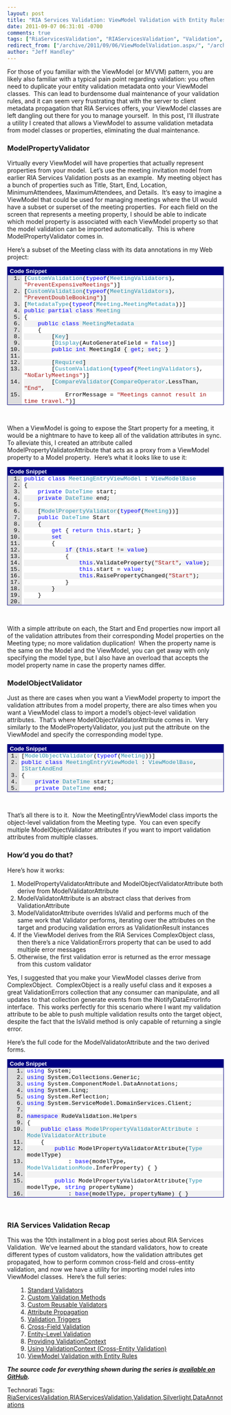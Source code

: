 ```yaml
---
layout: post
title: "RIA Services Validation: ViewModel Validation with Entity Rules"
date: 2011-09-07 06:31:01 -0700
comments: true
tags: ["RiaServicesValidation", "RIAServicesValidation", "Validation", "Silverlight", "DataAnnotations"]
redirect_from: ["/archive/2011/09/06/ViewModelValidation.aspx/", "/archive/2011/09/06/viewmodelvalidation.aspx"]
author: "Jeff Handley"
---
```

<!-- more -->
<p>For those of you familiar with the ViewModel (or MVVM) pattern, you are likely also familiar with a typical pain point regarding validation: you often need to duplicate your entity validation metadata onto your ViewModel classes.  This can lead to burdensome dual maintenance of your validation rules, and it can seem very frustrating that with the server to client metadata propagation that RIA Services offers, your ViewModel classes are left dangling out there for you to manage yourself.  In this post, I’ll illustrate a utility I created that allows a ViewModel to assume validation metadata from model classes or properties, eliminating the dual maintenance.</p>  <h3>ModelPropertyValidator</h3>  <p>Virtually every ViewModel will have properties that actually represent properties from your model.  Let’s use the meeting invitation model from earlier RIA Services Validation posts as an example.  My meeting object has a bunch of properties such as Title, Start, End, Location, MinimumAttendees, MaximumAttendees, and Details.  It’s easy to imagine a ViewModel that could be used for managing meetings where the UI would have a subset or superset of the meeting properties.  For each field on the screen that represents a meeting property, I should be able to indicate which model property is associated with each ViewModel property so that the model validation can be imported automatically.  This is where ModelPropertyValidator comes in.</p>  <p>Here’s a subset of the Meeting class with its data annotations in my Web project:</p>  <div style="padding-bottom: 0px; margin: 0px; padding-left: 0px; padding-right: 0px; display: inline; float: none; padding-top: 0px" id="scid:9ce6104f-a9aa-4a17-a79f-3a39532ebf7c:659c81d7-43aa-4cca-9634-9279487f2263" class="wlWriterSmartContent">   <div style="border-bottom: #000080 1px solid; border-left: #000080 1px solid; font-family: 'Courier New', courier, monospace; color: #000; font-size: 10pt; border-top: #000080 1px solid; border-right: #000080 1px solid">   <div style="padding-bottom: 2px; padding-left: 5px; padding-right: 5px; font-family: verdana, tahoma, arial, sans-serif; background: #000080; color: #fff; font-weight: bold; padding-top: 2px">Code Snippet</div>  <div style="background: #ddd; max-height: 300px; overflow: auto">   <ol style="padding-bottom: 0px; margin: 0px 0px 0px 2.5em; padding-left: 5px; padding-right: 0px; background: #ffffff; padding-top: 0px">   <li>[<span style="color: #2b91af">CustomValidation</span>(<span style="color: #0000ff">typeof</span>(<span style="color: #2b91af">MeetingValidators</span>), <span style="color: #a31515">"PreventExpensiveMeetings"</span>)] </li>  <li style="background: #f3f3f3">[<span style="color: #2b91af">CustomValidation</span>(<span style="color: #0000ff">typeof</span>(<span style="color: #2b91af">MeetingValidators</span>), <span style="color: #a31515">"PreventDoubleBooking"</span>)] </li>  <li>[<span style="color: #2b91af">MetadataType</span>(<span style="color: #0000ff">typeof</span>(<span style="color: #2b91af">Meeting</span>.<span style="color: #2b91af">MeetingMetadata</span>))] </li>  <li style="background: #f3f3f3"><span style="color: #0000ff">public</span> <span style="color: #0000ff">partial</span> <span style="color: #0000ff">class</span> <span style="color: #2b91af">Meeting</span> </li>  <li>{ </li>  <li style="background: #f3f3f3">    <span style="color: #0000ff">public</span> <span style="color: #0000ff">class</span> <span style="color: #2b91af">MeetingMetadata</span> </li>  <li>    { </li>  <li style="background: #f3f3f3">        [<span style="color: #2b91af">Key</span>] </li>  <li>        [<span style="color: #2b91af">Display</span>(AutoGenerateField = <span style="color: #0000ff">false</span>)] </li>  <li style="background: #f3f3f3">        <span style="color: #0000ff">public</span> <span style="color: #0000ff">int</span> MeetingId { <span style="color: #0000ff">get</span>; <span style="color: #0000ff">set</span>; } </li>  <li>  </li>  <li style="background: #f3f3f3">        [<span style="color: #2b91af">Required</span>] </li>  <li>        [<span style="color: #2b91af">CustomValidation</span>(<span style="color: #0000ff">typeof</span>(<span style="color: #2b91af">MeetingValidators</span>), <span style="color: #a31515">"NoEarlyMeetings"</span>)] </li>  <li style="background: #f3f3f3">        [<span style="color: #2b91af">CompareValidator</span>(<span style="color: #2b91af">CompareOperator</span>.LessThan, <span style="color: #a31515">"End"</span>, </li>  <li>            ErrorMessage = <span style="color: #a31515">"Meetings cannot result in time travel."</span>)] </li>  <li style="background: #f3f3f3">        [<span style="color: #2b91af">DateValidator</span>(<span style="color: #2b91af">DateValidatorType</span>.Future)] </li>  <li>        [<span style="color: #2b91af">Display</span>(Order = 1)] </li>  <li style="background: #f3f3f3">        <span style="color: #0000ff">public</span> <span style="color: #2b91af">DateTime</span> Start { <span style="color: #0000ff">get</span>; <span style="color: #0000ff">set</span>; } </li>  <li>  </li>  <li style="background: #f3f3f3">        [<span style="color: #2b91af">Required</span>] </li>  <li>        [<span style="color: #2b91af">CompareValidator</span>(<span style="color: #2b91af">CompareOperator</span>.GreaterThan, <span style="color: #a31515">"Start"</span>, </li>  <li style="background: #f3f3f3">            ErrorMessage = <span style="color: #a31515">"Meetings cannot result in time travel."</span>)] </li>  <li>        [<span style="color: #2b91af">Display</span>(Order = 2)] </li>  <li style="background: #f3f3f3">        <span style="color: #0000ff">public</span> <span style="color: #2b91af">DateTime</span> End { <span style="color: #0000ff">get</span>; <span style="color: #0000ff">set</span>; } </li>  <li>  </li>  <li style="background: #f3f3f3">        [<span style="color: #2b91af">Required</span>] </li>  <li>        [<span style="color: #2b91af">StringLength</span>(80, MinimumLength = 5, </li>  <li style="background: #f3f3f3">            ErrorMessageResourceType = <span style="color: #0000ff">typeof</span>(<span style="color: #2b91af">ValidationErrorResources</span>), </li>  <li>            ErrorMessageResourceName = <span style="color: #a31515">"TitleStringLengthErrorMessage"</span>)] </li>  <li style="background: #f3f3f3">        <span style="color: #008000">// {0} must be at least {2} characters and no more than {1}.</span> </li>  <li>        [<span style="color: #2b91af">Display</span>(Order = 0)] </li>  <li style="background: #f3f3f3">        <span style="color: #0000ff">public</span> <span style="color: #0000ff">string</span> Title { <span style="color: #0000ff">get</span>; <span style="color: #0000ff">set</span>; } </li>   </ol>   </div>   </div> </div>  <p> </p>  <p>When a ViewModel is going to expose the Start property for a meeting, it would be a nightmare to have to keep all of the validation attributes in sync.  To alleviate this, I created an attribute called ModelPropertyValidatorAttribute that acts as a proxy from a ViewModel property to a Model property.  Here’s what it looks like to use it:</p>  <div style="padding-bottom: 0px; margin: 0px; padding-left: 0px; padding-right: 0px; display: inline; float: none; padding-top: 0px" id="scid:9ce6104f-a9aa-4a17-a79f-3a39532ebf7c:94bcf9a7-a2a1-4503-84cd-8b04b8958344" class="wlWriterSmartContent">   <div style="border-bottom: #000080 1px solid; border-left: #000080 1px solid; font-family: 'Courier New', courier, monospace; color: #000; font-size: 10pt; border-top: #000080 1px solid; border-right: #000080 1px solid">   <div style="padding-bottom: 2px; padding-left: 5px; padding-right: 5px; font-family: verdana, tahoma, arial, sans-serif; background: #000080; color: #fff; font-weight: bold; padding-top: 2px">Code Snippet</div>  <div style="background: #ddd; max-height: 300px; overflow: auto">   <ol style="padding-bottom: 0px; margin: 0px 0px 0px 2.5em; padding-left: 5px; padding-right: 0px; background: #ffffff; padding-top: 0px">   <li><span style="color: #0000ff">public</span> <span style="color: #0000ff">class</span> <span style="color: #2b91af">MeetingEntryViewModel</span> : <span style="color: #2b91af">ViewModelBase</span> </li>  <li style="background: #f3f3f3">{ </li>  <li>    <span style="color: #0000ff">private</span> <span style="color: #2b91af">DateTime</span> start; </li>  <li style="background: #f3f3f3">    <span style="color: #0000ff">private</span> <span style="color: #2b91af">DateTime</span> end; </li>  <li>  </li>  <li style="background: #f3f3f3">    [<span style="color: #2b91af">ModelPropertyValidator</span>(<span style="color: #0000ff">typeof</span>(<span style="color: #2b91af">Meeting</span>))] </li>  <li>    <span style="color: #0000ff">public</span> <span style="color: #2b91af">DateTime</span> Start </li>  <li style="background: #f3f3f3">    { </li>  <li>        <span style="color: #0000ff">get</span> { <span style="color: #0000ff">return</span> <span style="color: #0000ff">this</span>.start; } </li>  <li style="background: #f3f3f3">        <span style="color: #0000ff">set</span> </li>  <li>        { </li>  <li style="background: #f3f3f3">            <span style="color: #0000ff">if</span> (<span style="color: #0000ff">this</span>.start != <span style="color: #0000ff">value</span>) </li>  <li>            { </li>  <li style="background: #f3f3f3">                <span style="color: #0000ff">this</span>.ValidateProperty(<span style="color: #a31515">"Start"</span>, <span style="color: #0000ff">value</span>); </li>  <li>                <span style="color: #0000ff">this</span>.start = <span style="color: #0000ff">value</span>; </li>  <li style="background: #f3f3f3">                <span style="color: #0000ff">this</span>.RaisePropertyChanged(<span style="color: #a31515">"Start"</span>); </li>  <li>            } </li>  <li style="background: #f3f3f3">        } </li>  <li>    } </li>  <li style="background: #f3f3f3">  </li>  <li>    [<span style="color: #2b91af">ModelPropertyValidator</span>(<span style="color: #0000ff">typeof</span>(<span style="color: #2b91af">Meeting</span>))] </li>  <li style="background: #f3f3f3">    <span style="color: #0000ff">public</span> <span style="color: #2b91af">DateTime</span> End </li>  <li>    { </li>  <li style="background: #f3f3f3">        <span style="color: #0000ff">get</span> { <span style="color: #0000ff">return</span> <span style="color: #0000ff">this</span>.end; } </li>  <li>        <span style="color: #0000ff">set</span> </li>  <li style="background: #f3f3f3">        { </li>  <li>            <span style="color: #0000ff">if</span> (<span style="color: #0000ff">this</span>.end != <span style="color: #0000ff">value</span>) </li>  <li style="background: #f3f3f3">            { </li>  <li>                <span style="color: #0000ff">this</span>.ValidateProperty(<span style="color: #a31515">"End"</span>, <span style="color: #0000ff">value</span>); </li>  <li style="background: #f3f3f3">                <span style="color: #0000ff">this</span>.end = <span style="color: #0000ff">value</span>; </li>  <li>                <span style="color: #0000ff">this</span>.RaisePropertyChanged(<span style="color: #a31515">"End"</span>); </li>  <li style="background: #f3f3f3">            } </li>  <li>        } </li>  <li style="background: #f3f3f3">    } </li>  <li>} </li>   </ol>   </div>   </div> </div>  <p> </p>  <p>With a simple attribute on each, the Start and End properties now import all of the validation attributes from their corresponding Model properties on the Meeting type; no more validation duplication!  When the property name is the same on the Model and the ViewModel, you can get away with only specifying the model type, but I also have an overload that accepts the model property name in case the property names differ.</p>  <h3>ModelObjectValidator</h3>  <p>Just as there are cases when you want a ViewModel property to import the validation attributes from a model property, there are also times when you want a ViewModel class to import a model’s object-level validation attributes.  That’s where ModelObjectValidatorAttribute comes in.  Very similarly to the ModelPropertyValidator, you just put the attribute on the ViewModel and specify the corresponding model type.</p>  <div style="padding-bottom: 0px; margin: 0px; padding-left: 0px; padding-right: 0px; display: inline; float: none; padding-top: 0px" id="scid:9ce6104f-a9aa-4a17-a79f-3a39532ebf7c:57b45adf-a303-46cf-85ef-8bdc59e3e945" class="wlWriterSmartContent">   <div style="border-bottom: #000080 1px solid; border-left: #000080 1px solid; font-family: 'Courier New', courier, monospace; color: #000; font-size: 10pt; border-top: #000080 1px solid; border-right: #000080 1px solid">   <div style="padding-bottom: 2px; padding-left: 5px; padding-right: 5px; font-family: verdana, tahoma, arial, sans-serif; background: #000080; color: #fff; font-weight: bold; padding-top: 2px">Code Snippet</div>  <div style="background: #ddd; max-height: 300px; overflow: auto">   <ol style="padding-bottom: 0px; margin: 0px 0px 0px 2em; padding-left: 5px; padding-right: 0px; background: #ffffff; padding-top: 0px">   <li>[<span style="color: #2b91af">ModelObjectValidator</span>(<span style="color: #0000ff">typeof</span>(<span style="color: #2b91af">Meeting</span>))] </li>  <li style="background: #f3f3f3"><span style="color: #0000ff">public</span> <span style="color: #0000ff">class</span> <span style="color: #2b91af">MeetingEntryViewModel</span> : <span style="color: #2b91af">ViewModelBase</span>, <span style="color: #2b91af">IStartAndEnd</span> </li>  <li>{ </li>  <li style="background: #f3f3f3">    <span style="color: #0000ff">private</span> <span style="color: #2b91af">DateTime</span> start; </li>  <li>    <span style="color: #0000ff">private</span> <span style="color: #2b91af">DateTime</span> end; </li>   </ol>   </div>   </div> </div>  <p> </p>  <p>That’s all there is to it.  Now the MeetingEntryViewModel class imports the object-level validation from the Meeting type.  You can even specify multiple ModelObjectValidator attributes if you want to import validation attributes from multiple classes.</p>  <h3>How’d you do that?</h3>  <p>Here’s how it works:</p>  <ol>   <li>ModelPropertyValidatorAttribute and ModelObjectValidatorAttribute both derive from ModelValidatorAttribute </li>  <li>ModelValidatorAttribute is an abstract class that derives from ValidationAttribute </li>  <li>ModelValidatorAttribute overrides IsValid and performs much of the same work that Validator performs, iterating over the attributes on the target and producing validation errors as ValidationResult instances </li>  <li>If the ViewModel derives from the RIA Services ComplexObject class, then there’s a nice ValidationErrors property that can be used to add multiple error messages </li>  <li>Otherwise, the first validation error is returned as the error message from this custom validator </li> </ol>  <p>Yes, I suggested that you make your ViewModel classes derive from ComplexObject.  ComplexObject is a really useful class and it exposes a great ValidationErrors collection that any consumer can manipulate, and all updates to that collection generate events from the INotifyDataErrorInfo interface.  This works perfectly for this scenario where I want my validation attribute to be able to push multiple validation results onto the target object, despite the fact that the IsValid method is only capable of returning a single error.</p>  <p>Here’s the full code for the ModelValidatorAttribute and the two derived forms.</p>  <div style="padding-bottom: 0px; margin: 0px; padding-left: 0px; padding-right: 0px; display: inline; float: none; padding-top: 0px" id="scid:9ce6104f-a9aa-4a17-a79f-3a39532ebf7c:ca92c7da-44b2-4888-af78-92f7747b492c" class="wlWriterSmartContent">   <div style="border-bottom: #000080 1px solid; border-left: #000080 1px solid; font-family: 'Courier New', courier, monospace; color: #000; font-size: 10pt; border-top: #000080 1px solid; border-right: #000080 1px solid">   <div style="padding-bottom: 2px; padding-left: 5px; padding-right: 5px; font-family: verdana, tahoma, arial, sans-serif; background: #000080; color: #fff; font-weight: bold; padding-top: 2px">Code Snippet</div>  <div style="background: #ddd; max-height: 300px; overflow: auto">   <ol style="padding-bottom: 0px; margin: 0px 0px 0px 3em; padding-left: 5px; padding-right: 0px; background: #ffffff; padding-top: 0px">   <li><span style="color: #0000ff">using</span> System; </li>  <li style="background: #f3f3f3"><span style="color: #0000ff">using</span> System.Collections.Generic; </li>  <li><span style="color: #0000ff">using</span> System.ComponentModel.DataAnnotations; </li>  <li style="background: #f3f3f3"><span style="color: #0000ff">using</span> System.Linq; </li>  <li><span style="color: #0000ff">using</span> System.Reflection; </li>  <li style="background: #f3f3f3"><span style="color: #0000ff">using</span> System.ServiceModel.DomainServices.Client; </li>  <li>  </li>  <li style="background: #f3f3f3"><span style="color: #0000ff">namespace</span> RudeValidation.Helpers </li>  <li>{ </li>  <li style="background: #f3f3f3">    <span style="color: #0000ff">public</span> <span style="color: #0000ff">class</span> <span style="color: #2b91af">ModelPropertyValidatorAttribute</span> : <span style="color: #2b91af">ModelValidatorAttribute</span> </li>  <li>    { </li>  <li style="background: #f3f3f3">        <span style="color: #0000ff">public</span> ModelPropertyValidatorAttribute(<span style="color: #2b91af">Type</span> modelType) </li>  <li>            : <span style="color: #0000ff">base</span>(modelType, <span style="color: #2b91af">ModelValidationMode</span>.InferProperty) { } </li>  <li style="background: #f3f3f3">  </li>  <li>        <span style="color: #0000ff">public</span> ModelPropertyValidatorAttribute(<span style="color: #2b91af">Type</span> modelType, <span style="color: #0000ff">string</span> propertyName) </li>  <li style="background: #f3f3f3">            : <span style="color: #0000ff">base</span>(modelType, propertyName) { } </li>  <li>    } </li>  <li style="background: #f3f3f3">  </li>  <li>    <span style="color: #0000ff">public</span> <span style="color: #0000ff">class</span> <span style="color: #2b91af">ModelObjectValidatorAttribute</span> : <span style="color: #2b91af">ModelValidatorAttribute</span> </li>  <li style="background: #f3f3f3">    { </li>  <li>        <span style="color: #0000ff">public</span> ModelObjectValidatorAttribute(<span style="color: #2b91af">Type</span> modelType) </li>  <li style="background: #f3f3f3">            : <span style="color: #0000ff">base</span>(modelType, <span style="color: #2b91af">ModelValidationMode</span>.Object) { } </li>  <li>    } </li>  <li style="background: #f3f3f3">  </li>  <li>    [<span style="color: #2b91af">AttributeUsage</span>(<span style="color: #2b91af">AttributeTargets</span>.Property | <span style="color: #2b91af">AttributeTargets</span>.Class | <span style="color: #2b91af">AttributeTargets</span>.Parameter, AllowMultiple = <span style="color: #0000ff">true</span>)] </li>  <li style="background: #f3f3f3">    <span style="color: #0000ff">public</span> <span style="color: #0000ff">abstract</span> <span style="color: #0000ff">class</span> <span style="color: #2b91af">ModelValidatorAttribute</span> : <span style="color: #2b91af">ValidationAttribute</span> </li>  <li>    { </li>  <li style="background: #f3f3f3">        <span style="color: #0000ff">public</span> <span style="color: #2b91af">Type</span> ModelType { <span style="color: #0000ff">get</span>; <span style="color: #0000ff">private</span> <span style="color: #0000ff">set</span>; } </li>  <li>        <span style="color: #0000ff">public</span> <span style="color: #2b91af">ModelValidationMode</span> ValidationMode { <span style="color: #0000ff">get</span>; <span style="color: #0000ff">private</span> <span style="color: #0000ff">set</span>; } </li>  <li style="background: #f3f3f3">        <span style="color: #0000ff">public</span> <span style="color: #0000ff">string</span> ModelProperty { <span style="color: #0000ff">get</span>; <span style="color: #0000ff">private</span> <span style="color: #0000ff">set</span>; } </li>  <li>  </li>  <li style="background: #f3f3f3">        <span style="color: #0000ff">private</span> <span style="color: #0000ff">object</span> model; </li>  <li>  </li>  <li style="background: #f3f3f3">        <span style="color: #0000ff">public</span> ModelValidatorAttribute(<span style="color: #2b91af">Type</span> modelType, <span style="color: #2b91af">ModelValidationMode</span> validationMode) </li>  <li>        { </li>  <li style="background: #f3f3f3">            <span style="color: #0000ff">this</span>.ModelType = modelType; </li>  <li>            <span style="color: #0000ff">this</span>.ValidationMode = validationMode; </li>  <li style="background: #f3f3f3">        } </li>  <li>  </li>  <li style="background: #f3f3f3">        <span style="color: #0000ff">public</span> ModelValidatorAttribute(<span style="color: #2b91af">Type</span> modelType, <span style="color: #0000ff">string</span> modelPropertyName) </li>  <li>        { </li>  <li style="background: #f3f3f3">            <span style="color: #0000ff">this</span>.ModelType = modelType; </li>  <li>            <span style="color: #0000ff">this</span>.ValidationMode = Helpers.<span style="color: #2b91af">ModelValidationMode</span>.SpecifiedProperty; </li>  <li style="background: #f3f3f3">            <span style="color: #0000ff">this</span>.ModelProperty = modelPropertyName; </li>  <li>        } </li>  <li style="background: #f3f3f3">  </li>  <li>        <span style="color: #0000ff">protected</span> <span style="color: #0000ff">override</span> <span style="color: #2b91af">ValidationResult</span> IsValid(<span style="color: #0000ff">object</span> value, <span style="color: #2b91af">ValidationContext</span> validationContext) </li>  <li style="background: #f3f3f3">        { </li>  <li>            <span style="color: #0000ff">if</span> (model == <span style="color: #0000ff">null</span>) </li>  <li style="background: #f3f3f3">            { </li>  <li>                model = <span style="color: #2b91af">Activator</span>.CreateInstance(<span style="color: #0000ff">this</span>.ModelType); </li>  <li style="background: #f3f3f3">            } </li>  <li>  </li>  <li style="background: #f3f3f3">            <span style="color: #2b91af">ValidationContext</span> redirectedContext = <span style="color: #0000ff">new</span> <span style="color: #2b91af">ValidationContext</span>(model, validationContext, validationContext.Items); </li>  <li>  </li>  <li style="background: #f3f3f3">            <span style="color: #0000ff">switch</span> (<span style="color: #0000ff">this</span>.ValidationMode) </li>  <li>            { </li>  <li style="background: #f3f3f3">                <span style="color: #0000ff">case</span> <span style="color: #2b91af">ModelValidationMode</span>.InferProperty: </li>  <li>                    redirectedContext.MemberName = validationContext.MemberName; </li>  <li style="background: #f3f3f3">                    <span style="color: #0000ff">break</span>; </li>  <li>                <span style="color: #0000ff">case</span> <span style="color: #2b91af">ModelValidationMode</span>.SpecifiedProperty: </li>  <li style="background: #f3f3f3">                    redirectedContext.MemberName = <span style="color: #0000ff">this</span>.ModelProperty; </li>  <li>                    <span style="color: #0000ff">break</span>; </li>  <li style="background: #f3f3f3">                <span style="color: #0000ff">case</span> <span style="color: #2b91af">ModelValidationMode</span>.Object: </li>  <li>                    redirectedContext.MemberName = <span style="color: #0000ff">null</span>; </li>  <li style="background: #f3f3f3">                    <span style="color: #0000ff">break</span>; </li>  <li>            } </li>  <li style="background: #f3f3f3">  </li>  <li>            <span style="color: #2b91af">ComplexObject</span> targetEntity = validationContext.ObjectInstance <span style="color: #0000ff">as</span> <span style="color: #2b91af">ComplexObject</span>; </li>  <li style="background: #f3f3f3">            <span style="color: #0000ff">var</span> breakOnFirstError = (targetEntity == <span style="color: #0000ff">null</span>); </li>  <li>            <span style="color: #2b91af">IEnumerable</span>&lt;<span style="color: #2b91af">ValidationResult</span>&gt; validationResults = TryValidateProperty(value, validationContext, redirectedContext, breakOnFirstError); </li>  <li style="background: #f3f3f3">  </li>  <li>            <span style="color: #0000ff">if</span> (validationResults.Any()) </li>  <li style="background: #f3f3f3">            { </li>  <li>                <span style="color: #0000ff">if</span> (validationResults.Count() == 1) </li>  <li style="background: #f3f3f3">                { </li>  <li>                    <span style="color: #0000ff">return</span> validationResults.Single(); </li>  <li style="background: #f3f3f3">                } </li>  <li>  </li>  <li style="background: #f3f3f3">                <span style="color: #0000ff">if</span> (targetEntity != <span style="color: #0000ff">null</span>) </li>  <li>                { </li>  <li style="background: #f3f3f3">                    <span style="color: #0000ff">foreach</span> (<span style="color: #2b91af">ValidationResult</span> result <span style="color: #0000ff">in</span> validationResults.Skip(1)) </li>  <li>                    { </li>  <li style="background: #f3f3f3">                        targetEntity.ValidationErrors.Add(result); </li>  <li>                    } </li>  <li style="background: #f3f3f3">                } </li>  <li>  </li>  <li style="background: #f3f3f3">                <span style="color: #0000ff">return</span> validationResults.First(); </li>  <li>            } </li>  <li style="background: #f3f3f3">  </li>  <li>            <span style="color: #0000ff">return</span> <span style="color: #2b91af">ValidationResult</span>.Success; </li>  <li style="background: #f3f3f3">        } </li>  <li>  </li>  <li style="background: #f3f3f3">        <span style="color: #0000ff">private</span> <span style="color: #0000ff">static</span> <span style="color: #2b91af">IEnumerable</span>&lt;<span style="color: #2b91af">ValidationResult</span>&gt; TryValidateProperty(<span style="color: #0000ff">object</span> value, <span style="color: #2b91af">ValidationContext</span> validationContext, <span style="color: #2b91af">ValidationContext</span> modelValidationContext, <span style="color: #0000ff">bool</span> breakOnFirstError) </li>  <li>        { </li>  <li style="background: #f3f3f3">            <span style="color: #2b91af">ICustomAttributeProvider</span> validatorProvider; </li>  <li>  </li>  <li style="background: #f3f3f3">            <span style="color: #0000ff">if</span> (!<span style="color: #0000ff">string</span>.IsNullOrEmpty(modelValidationContext.MemberName)) </li>  <li>            { </li>  <li style="background: #f3f3f3">                validatorProvider = modelValidationContext.ObjectType.GetProperty(modelValidationContext.MemberName); </li>  <li>            } </li>  <li style="background: #f3f3f3">            <span style="color: #0000ff">else</span> </li>  <li>            { </li>  <li style="background: #f3f3f3">                validatorProvider = modelValidationContext.ObjectType; </li>  <li>            } </li>  <li style="background: #f3f3f3">  </li>  <li>            <span style="color: #2b91af">IEnumerable</span>&lt;<span style="color: #2b91af">ValidationAttribute</span>&gt; validators = validatorProvider </li>  <li style="background: #f3f3f3">                .GetCustomAttributes(<span style="color: #0000ff">typeof</span>(<span style="color: #2b91af">ValidationAttribute</span>), <span style="color: #0000ff">true</span>) </li>  <li>                .Cast&lt;<span style="color: #2b91af">ValidationAttribute</span>&gt;(); </li>  <li style="background: #f3f3f3">  </li>  <li>            <span style="color: #2b91af">IEnumerable</span>&lt;<span style="color: #2b91af">ValidationResult</span>&gt; results = GetValidationErrors(value, validationContext, validators, breakOnFirstError); </li>  <li style="background: #f3f3f3">            <span style="color: #0000ff">return</span> results; </li>  <li>        } </li>  <li style="background: #f3f3f3">  </li>  <li>        <span style="color: #0000ff">private</span> <span style="color: #0000ff">static</span> <span style="color: #2b91af">IEnumerable</span>&lt;<span style="color: #2b91af">ValidationResult</span>&gt; GetValidationErrors(<span style="color: #0000ff">object</span> value, <span style="color: #2b91af">ValidationContext</span> validationContext, <span style="color: #2b91af">IEnumerable</span>&lt;<span style="color: #2b91af">ValidationAttribute</span>&gt; attributes, <span style="color: #0000ff">bool</span> breakOnFirstError) </li>  <li style="background: #f3f3f3">        { </li>  <li>            <span style="color: #2b91af">List</span>&lt;<span style="color: #2b91af">ValidationResult</span>&gt; errors = <span style="color: #0000ff">new</span> <span style="color: #2b91af">List</span>&lt;<span style="color: #2b91af">ValidationResult</span>&gt;(); </li>  <li style="background: #f3f3f3">            <span style="color: #0000ff">bool</span> hasErrors = <span style="color: #0000ff">false</span>; </li>  <li>            <span style="color: #2b91af">ValidationResult</span> result; </li>  <li style="background: #f3f3f3">  </li>  <li>            <span style="color: #0000ff">foreach</span> (<span style="color: #2b91af">RequiredAttribute</span> required <span style="color: #0000ff">in</span> attributes.OfType&lt;<span style="color: #2b91af">RequiredAttribute</span>&gt;()) </li>  <li style="background: #f3f3f3">            { </li>  <li>                result = required.GetValidationResult(value, validationContext); </li>  <li style="background: #f3f3f3">  </li>  <li>                <span style="color: #0000ff">if</span> (result != <span style="color: #2b91af">ValidationResult</span>.Success) </li>  <li style="background: #f3f3f3">                { </li>  <li>                    errors.Add(result); </li>  <li style="background: #f3f3f3">                    hasErrors = <span style="color: #0000ff">true</span>; </li>  <li>  </li>  <li style="background: #f3f3f3">                    <span style="color: #0000ff">if</span> (breakOnFirstError) </li>  <li>                    { </li>  <li style="background: #f3f3f3">                        <span style="color: #0000ff">return</span> errors; </li>  <li>                    } </li>  <li style="background: #f3f3f3">                } </li>  <li>            } </li>  <li style="background: #f3f3f3">  </li>  <li>            <span style="color: #0000ff">if</span> (hasErrors) </li>  <li style="background: #f3f3f3">            { </li>  <li>                <span style="color: #0000ff">return</span> errors; </li>  <li style="background: #f3f3f3">            } </li>  <li>  </li>  <li style="background: #f3f3f3">            <span style="color: #0000ff">foreach</span> (<span style="color: #2b91af">ValidationAttribute</span> attribute <span style="color: #0000ff">in</span> attributes) </li>  <li>            { </li>  <li style="background: #f3f3f3">                <span style="color: #0000ff">if</span> (attribute <span style="color: #0000ff">is</span> <span style="color: #2b91af">RequiredAttribute</span>) </li>  <li>                { </li>  <li style="background: #f3f3f3">                    <span style="color: #0000ff">continue</span>; </li>  <li>                } </li>  <li style="background: #f3f3f3">  </li>  <li>                result = attribute.GetValidationResult(value, validationContext); </li>  <li style="background: #f3f3f3">  </li>  <li>                <span style="color: #0000ff">if</span> (result != <span style="color: #2b91af">ValidationResult</span>.Success) </li>  <li style="background: #f3f3f3">                { </li>  <li>                    errors.Add(result); </li>  <li style="background: #f3f3f3">                    hasErrors = <span style="color: #0000ff">true</span>; </li>  <li>  </li>  <li style="background: #f3f3f3">                    <span style="color: #0000ff">if</span> (breakOnFirstError) </li>  <li>                    { </li>  <li style="background: #f3f3f3">                        <span style="color: #0000ff">return</span> errors; </li>  <li>                    } </li>  <li style="background: #f3f3f3">                } </li>  <li>            } </li>  <li style="background: #f3f3f3">  </li>  <li>            <span style="color: #0000ff">return</span> errors; </li>  <li style="background: #f3f3f3">        } </li>  <li>    } </li>  <li style="background: #f3f3f3">  </li>  <li>    <span style="color: #0000ff">public</span> <span style="color: #0000ff">enum</span> <span style="color: #2b91af">ModelValidationMode</span> </li>  <li style="background: #f3f3f3">    { </li>  <li>        InferProperty, </li>  <li style="background: #f3f3f3">        SpecifiedProperty, </li>  <li>        Object </li>  <li style="background: #f3f3f3">    } </li>  <li>} </li>   </ol>   </div>   </div> </div>  <p> </p>  <h3>RIA Services Validation Recap</h3>  <p>This was the 10th installment in a blog post series about RIA Services Validation.  We’ve learned about the standard validators, how to create different types of custom validators, how the validation attributes get propagated, how to perform common cross-field and cross-entity validation, and now we have a utility for importing model rules into ViewModel classes.  Here’s the full series:</p>  <ol>   <ol>   <li><a href="http://jeffhandley.com/archive/2010/09/22/RiaServicesStandardValidators.aspx">Standard Validators</a> </li>  <li><a href="http://jeffhandley.com/archive/2010/09/25/RiaServicesCustomValidationMethods.aspx">Custom Validation Methods</a> </li>  <li><a href="http://jeffhandley.com/archive/2010/09/26/RiaServicesCustomReusableValidators.aspx">Custom Reusable Validators</a> </li>  <li><a href="http://jeffhandley.com/archive/2010/09/30/RiaServicesValidationAttributePropagation.aspx">Attribute Propagation</a> </li>  <li><a href="http://jeffhandley.com/archive/2010/10/06/RiaServicesValidationTriggers.aspx">Validation Triggers</a> </li>  <li><a href="http://jeffhandley.com/archive/2010/10/10/CrossFieldValidation.aspx">Cross-Field Validation</a> </li>  <li><a href="http://jeffhandley.com/archive/2010/10/12/EntityLevelValidation.aspx">Entity-Level Validation</a> </li>  <li><a href="http://jeffhandley.com/archive/2010/10/25/RiaServicesValidationContext.aspx">Providing ValidationContext</a> </li>  <li><a href="http://jeffhandley.com/archive/2010/10/25/CrossEntityValidation.aspx">Using ValidationContext (Cross-Entity Validation)</a> </li>  <li><a href="http://jeffhandley.com/archive/2011/09/06/ViewModelValidation.aspx">ViewModel Validation with Entity Rules</a> </li>   </ol> </ol>  <p><strong><em>The source code for everything shown during the series is <a href="http://jeffhandley.com/archive/2011/09/06/RIA-Services-Validation-Available-on-GitHub.aspx">available on GitHub</a>.</em></strong></p>  <div style="padding-bottom: 0px; margin: 0px; padding-left: 0px; padding-right: 0px; display: inline; float: none; padding-top: 0px" id="scid:0767317B-992E-4b12-91E0-4F059A8CECA8:44bf9f0c-64be-43cb-8967-e2ec437badea" class="wlWriterSmartContent">Technorati Tags: <a href="http://technorati.com/tags/RiaServicesValidation" rel="tag">RiaServicesValidation</a>,<a href="http://technorati.com/tags/RIAServicesValidation" rel="tag">RIAServicesValidation</a>,<a href="http://technorati.com/tags/Validation" rel="tag">Validation</a>,<a href="http://technorati.com/tags/Silverlight" rel="tag">Silverlight</a>,<a href="http://technorati.com/tags/DataAnnotations" rel="tag">DataAnnotations</a></div>

